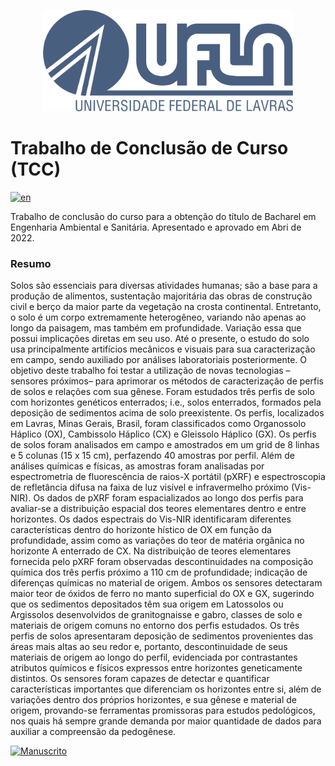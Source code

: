 <p align="center">
    <img src="Figures/ufla_logo.png" alt="UFLA" width="400px">
</p>

# Trabalho de Conclusão de Curso (TCC)

[![en](https://img.shields.io/badge/lang-en-red.svg)]()

Trabalho de conclusão do curso para a obtenção do título de Bacharel em
Engenharia Ambiental e Sanitária. Apresentado e aprovado em Abri de 2022.

### Resumo

Solos são essenciais para diversas atividades humanas; são a base para a
produção de alimentos, sustentação majoritária das obras de construção civil e
berço da maior parte da vegetação na crosta continental. Entretanto, o solo é um
corpo extremamente heterogêneo, variando não apenas ao longo da paisagem, mas
também em profundidade. Variação essa que possui implicações diretas em seu uso.
Até o presente, o estudo do solo usa principalmente artifícios mecânicos e
visuais para sua caracterização em campo, sendo auxiliado por análises
laboratoriais posteriormente. O objetivo deste trabalho foi testar a utilização
de novas tecnologias –sensores próximos– para aprimorar os métodos de
caracterização de perfis de solos e relações com sua gênese. Foram estudados
três perfis de solo com horizontes genéticos enterrados; i.e., solos
enterrados, formados pela deposição de sedimentos acima de solo preexistente. Os
perfis, localizados em Lavras, Minas Gerais, Brasil, foram classificados como
Organossolo Háplico (OX), Cambissolo Háplico (CX) e Gleissolo Háplico (GX). Os
perfis de solos foram analisados em campo e amostrados em um grid de 8 linhas
e 5 colunas (15 x 15 cm), perfazendo 40 amostras por perfil. Além de análises
químicas e físicas, as amostras foram analisadas por espectrometria de
fluorescência de raios-X portátil (pXRF) e espectroscopia de refletância difusa
na faixa de luz visível e infravermelho próximo (Vis-NIR). Os dados de pXRF
foram espacializados ao longo dos perfis para avaliar-se a distribuição espacial
dos teores elementares dentro e entre horizontes. Os dados espectrais do Vis-NIR
identificaram diferentes características dentro do horizonte hístico de OX em
função da profundidade, assim como as variações do teor de matéria orgânica no
horizonte A enterrado de CX. Na distribuição de teores elementares fornecida
pelo pXRF foram observadas descontinuidades na composição química dos três
perfis próximo a 110 cm de profundidade; indicação de diferenças químicas no
material de origem. Ambos os sensores detectaram maior teor de óxidos de ferro
no manto superficial do OX e GX, sugerindo que os sedimentos depositados têm sua
origem em Latossolos ou Argissolos desenvolvidos de granitognaisse e gabro,
classes de solo e materiais de origem comuns no entorno dos perfis estudados. Os
três perfis de solos apresentaram deposição de sedimentos provenientes das áreas
mais altas ao seu redor e, portanto, descontinuidade de seus materiais de origem
ao longo do perfil, evidenciada por contrastantes atributos químicos e físicos
expressos entre horizontes geneticamente distintos. Os sensores foram capazes de
detectar e quantificar características importantes que diferenciam os horizontes
entre si, além de variações dentro dos próprios horizontes, e sua gênese e
material de origem, provando-se ferramentas promissoras para estudos
pedológicos, nos quais há sempre grande demanda por maior quantidade de dados
para auxiliar a compreensão da pedogênese.

[![Manuscrito](https://img.shields.io/badge/Ler-manuscrito-blue)](https://github.com/mmcini/tcc-repo/blob/master/Manuscript/latex/manuscript.pdf)
